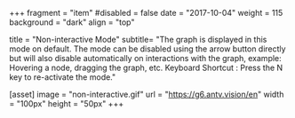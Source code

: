 +++
fragment = "item"
#disabled = false
date = "2017-10-04"
weight = 115
background = "dark"
align = "top"

title = "Non-interactive Mode"
subtitle= "The graph is displayed in this mode on default. The mode can be disabled using the arrow button directly but will also disable automatically on interactions with the graph, example: Hovering a node, dragging the graph, etc. Keyboard Shortcut : Press the N key to re-activate the mode."

[asset]
  image = "non-interactive.gif"
  url = "https://g6.antv.vision/en"
  width = "100px"
  height = "50px"
+++
